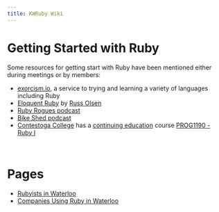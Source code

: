 ```yaml
---
title: KWRuby Wiki
---
```


<h1 class="hero__title" id="title">
  Getting Started with Ruby
</h1>

Some resources for getting start with Ruby have been mentioned either during
meetings or by members:

* [exorcism.io](http://exercism.io/), a service to trying and learning
  a variety of languages including Ruby
* [Eloquent Ruby](http://eloquentruby.com/) by [Russ Olsen](http://russolsen.com/)
* [Ruby Rogues podcast](https://devchat.tv/ruby-rogues)
* [Bike Shed podcast](http://bikeshed.fm/18)
* [Contestoga College](http://www.conestogac.on.ca) has a [continuing education](http://www.conestogac.on.ca/continuing-education/) course [PROG1190 - Ruby I](https://studentportal.conestogac.on.ca/StudentPortal/Default.aspx?mgid=0&smid=5&ssmid=0&Key=PROG1190&CRSId=25819)

<br />
<h1 class="hero__title" id="pages-title">
  Pages
</h1>

* [Rubyists in Waterloo](/wiki/rubyists_in_waterloo)
* [Companies Using Ruby in Waterloo](/wiki/companies_using_ruby_in_waterloo)

